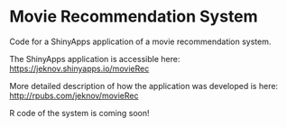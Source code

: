# Movie Recommendation System

Code for a ShinyApps application of a movie recommendation system. 

The ShinyApps application is accessible here: https://jeknov.shinyapps.io/movieRec

More detailed description of how the application was developed is here: http://rpubs.com/jeknov/movieRec

R code of the system is coming soon!
